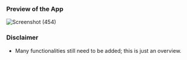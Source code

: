 ### Preview of the App
![Screenshot (454)](https://github.com/rakeshdeka/todo-app/assets/58238022/aac99d01-f90b-4e0f-aff1-1721939296e5)
### Disclaimer
  - Many functionalities still need to be added; this is just an overview.
